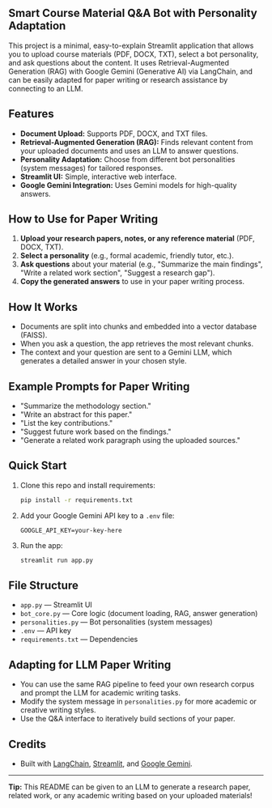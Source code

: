 ## Smart Course Material Q&A Bot with Personality Adaptation

This project is a minimal, easy-to-explain Streamlit application that allows you to upload course materials (PDF, DOCX, TXT), select a bot personality, and ask questions about the content. It uses Retrieval-Augmented Generation (RAG) with Google Gemini (Generative AI) via LangChain, and can be easily adapted for paper writing or research assistance by connecting to an LLM.

## Features
- **Document Upload:** Supports PDF, DOCX, and TXT files.
- **Retrieval-Augmented Generation (RAG):** Finds relevant content from your uploaded documents and uses an LLM to answer questions.
- **Personality Adaptation:** Choose from different bot personalities (system messages) for tailored responses.
- **Streamlit UI:** Simple, interactive web interface.
- **Google Gemini Integration:** Uses Gemini models for high-quality answers.

## How to Use for Paper Writing
1. **Upload your research papers, notes, or any reference material** (PDF, DOCX, TXT).
2. **Select a personality** (e.g., formal academic, friendly tutor, etc.).
3. **Ask questions** about your material (e.g., "Summarize the main findings", "Write a related work section", "Suggest a research gap").
4. **Copy the generated answers** to use in your paper writing process.

## How It Works
- Documents are split into chunks and embedded into a vector database (FAISS).
- When you ask a question, the app retrieves the most relevant chunks.
- The context and your question are sent to a Gemini LLM, which generates a detailed answer in your chosen style.

## Example Prompts for Paper Writing
- "Summarize the methodology section."
- "Write an abstract for this paper."
- "List the key contributions."
- "Suggest future work based on the findings."
- "Generate a related work paragraph using the uploaded sources."

## Quick Start
1. Clone this repo and install requirements:
   ```bash
   pip install -r requirements.txt
   ```
2. Add your Google Gemini API key to a `.env` file:
   ```env
   GOOGLE_API_KEY=your-key-here
   ```
3. Run the app:
   ```bash
   streamlit run app.py
   ```

## File Structure
- `app.py` — Streamlit UI
- `bot_core.py` — Core logic (document loading, RAG, answer generation)
- `personalities.py` — Bot personalities (system messages)
- `.env` — API key
- `requirements.txt` — Dependencies

## Adapting for LLM Paper Writing
- You can use the same RAG pipeline to feed your own research corpus and prompt the LLM for academic writing tasks.
- Modify the system message in `personalities.py` for more academic or creative writing styles.
- Use the Q&A interface to iteratively build sections of your paper.

## Credits
- Built with [LangChain](https://python.langchain.com/), [Streamlit](https://streamlit.io/), and [Google Gemini](https://ai.google.dev/).

---

**Tip:** This README can be given to an LLM to generate a research paper, related work, or any academic writing based on your uploaded materials!
